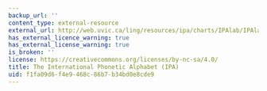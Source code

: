```yaml
---
backup_url: ''
content_type: external-resource
external_url: http://web.uvic.ca/ling/resources/ipa/charts/IPAlab/IPAlab.htm
has_external_licence_warning: true
has_external_license_warning: true
is_broken: ''
license: https://creativecommons.org/licenses/by-nc-sa/4.0/
title: The International Phonetic Alphabet (IPA)
uid: f1fa09d6-f4e9-468c-86b7-b34bd0e8cde9
---
```


